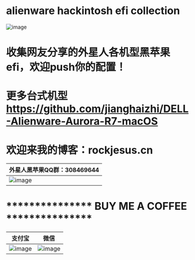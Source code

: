 # alienware hackintosh efi collection

![image](https://github.com/RockJesus/Alienware-17-R4-Dual-GPU-MacOS-Mojave-10.14-Hackintosh/blob/master/tony/30846964424404cb8b69890eb.jpg)

# 收集网友分享的外星人各机型黑苹果efi，欢迎push你的配置！

# 更多台式机型 https://github.com/jianghaizhi/DELL-Alienware-Aurora-R7-macOS

# 欢迎来我的博客：rockjesus.cn

| 外星人黑苹果QQ群：308469644                                                                                                                                                              | 
| ----------------------------------------------------------   | 
| ![image](https://github.com/RockJesus/Alienware-17-R4-Dual-GPU-MacOS-Mojave-10.14-Hackintosh/blob/master/qq.png?raw=true) |


# *************** BUY ME A COFFEE ***************
| 支付宝                                                                                                                                                              | 微信                                               |
| ----------------------------------------------------------   | ---------------------------------------------------- |
| ![image](https://github.com/RockJesus/Alienware-17-R4-I7-7700HQ-MacOS-High-Sierra/blob/master/zfb.jpeg) | ![image](https://github.com/RockJesus/Alienware-17-R4-I7-7700HQ-MacOS-High-Sierra/blob/master/wx.jpeg) | 
